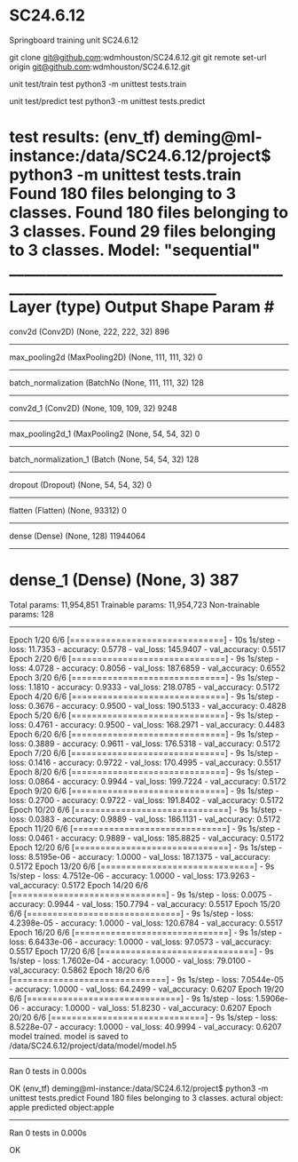 # SC24.6.12
Springboard training unit SC24.6.12

git clone git@github.com:wdmhouston/SC24.6.12.git
git remote set-url origin git@github.com:wdmhouston/SC24.6.12.git

unit test/train test
python3 -m unittest tests.train

unit test/predict test
python3 -m unittest tests.predict

test results:
(env_tf) deming@ml-instance:/data/SC24.6.12/project$ python3 -m unittest tests.train
Found 180 files belonging to 3 classes.
Found 180 files belonging to 3 classes.
Found 29 files belonging to 3 classes.
Model: "sequential"
_________________________________________________________________\
Layer (type)                 Output Shape              Param #
=================================================================
conv2d (Conv2D)              (None, 222, 222, 32)      896
_________________________________________________________________
max_pooling2d (MaxPooling2D) (None, 111, 111, 32)      0
_________________________________________________________________
batch_normalization (BatchNo (None, 111, 111, 32)      128
_________________________________________________________________
conv2d_1 (Conv2D)            (None, 109, 109, 32)      9248
_________________________________________________________________
max_pooling2d_1 (MaxPooling2 (None, 54, 54, 32)        0
_________________________________________________________________
batch_normalization_1 (Batch (None, 54, 54, 32)        128
_________________________________________________________________
dropout (Dropout)            (None, 54, 54, 32)        0
_________________________________________________________________
flatten (Flatten)            (None, 93312)             0
_________________________________________________________________
dense (Dense)                (None, 128)               11944064
_________________________________________________________________
dense_1 (Dense)              (None, 3)                 387
=================================================================
Total params: 11,954,851
Trainable params: 11,954,723
Non-trainable params: 128
_________________________________________________________________
Epoch 1/20
6/6 [==============================] - 10s 1s/step - loss: 11.7353 - accuracy: 0.5778 - val_loss: 145.9407 - val_accuracy: 0.5517
Epoch 2/20
6/6 [==============================] - 9s 1s/step - loss: 4.0728 - accuracy: 0.8056 - val_loss: 187.6859 - val_accuracy: 0.6552
Epoch 3/20
6/6 [==============================] - 9s 1s/step - loss: 1.1810 - accuracy: 0.9333 - val_loss: 218.0785 - val_accuracy: 0.5172
Epoch 4/20
6/6 [==============================] - 9s 1s/step - loss: 0.3676 - accuracy: 0.9500 - val_loss: 190.5133 - val_accuracy: 0.4828
Epoch 5/20
6/6 [==============================] - 9s 1s/step - loss: 0.4761 - accuracy: 0.9500 - val_loss: 168.2971 - val_accuracy: 0.4483
Epoch 6/20
6/6 [==============================] - 9s 1s/step - loss: 0.3889 - accuracy: 0.9611 - val_loss: 176.5318 - val_accuracy: 0.5172
Epoch 7/20
6/6 [==============================] - 9s 1s/step - loss: 0.1416 - accuracy: 0.9722 - val_loss: 170.4995 - val_accuracy: 0.5517
Epoch 8/20
6/6 [==============================] - 9s 1s/step - loss: 0.0864 - accuracy: 0.9944 - val_loss: 199.7224 - val_accuracy: 0.5172
Epoch 9/20
6/6 [==============================] - 9s 1s/step - loss: 0.2700 - accuracy: 0.9722 - val_loss: 191.8402 - val_accuracy: 0.5172
Epoch 10/20
6/6 [==============================] - 9s 1s/step - loss: 0.0383 - accuracy: 0.9889 - val_loss: 186.1131 - val_accuracy: 0.5172
Epoch 11/20
6/6 [==============================] - 9s 1s/step - loss: 0.0461 - accuracy: 0.9889 - val_loss: 185.8825 - val_accuracy: 0.5172
Epoch 12/20
6/6 [==============================] - 9s 1s/step - loss: 8.5195e-06 - accuracy: 1.0000 - val_loss: 187.1375 - val_accuracy: 0.5172
Epoch 13/20
6/6 [==============================] - 9s 1s/step - loss: 4.7512e-06 - accuracy: 1.0000 - val_loss: 173.9263 - val_accuracy: 0.5172
Epoch 14/20
6/6 [==============================] - 9s 1s/step - loss: 0.0075 - accuracy: 0.9944 - val_loss: 150.7794 - val_accuracy: 0.5517
Epoch 15/20
6/6 [==============================] - 9s 1s/step - loss: 4.2398e-05 - accuracy: 1.0000 - val_loss: 120.6784 - val_accuracy: 0.5517
Epoch 16/20
6/6 [==============================] - 9s 1s/step - loss: 6.6433e-06 - accuracy: 1.0000 - val_loss: 97.0573 - val_accuracy: 0.5517
Epoch 17/20
6/6 [==============================] - 9s 1s/step - loss: 1.7602e-04 - accuracy: 1.0000 - val_loss: 79.0100 - val_accuracy: 0.5862
Epoch 18/20
6/6 [==============================] - 9s 1s/step - loss: 7.0544e-05 - accuracy: 1.0000 - val_loss: 64.2499 - val_accuracy: 0.6207
Epoch 19/20
6/6 [==============================] - 9s 1s/step - loss: 1.5906e-06 - accuracy: 1.0000 - val_loss: 51.8230 - val_accuracy: 0.6207
Epoch 20/20
6/6 [==============================] - 9s 1s/step - loss: 8.5228e-07 - accuracy: 1.0000 - val_loss: 40.9994 - val_accuracy: 0.6207
model trained. model is saved to /data/SC24.6.12/project/data/model/model.h5

----------------------------------------------------------------------
Ran 0 tests in 0.000s

OK
(env_tf) deming@ml-instance:/data/SC24.6.12/project$ python3 -m unittest tests.predict
Found 180 files belonging to 3 classes.
actural object: apple   predicted object:apple

----------------------------------------------------------------------
Ran 0 tests in 0.000s

OK
